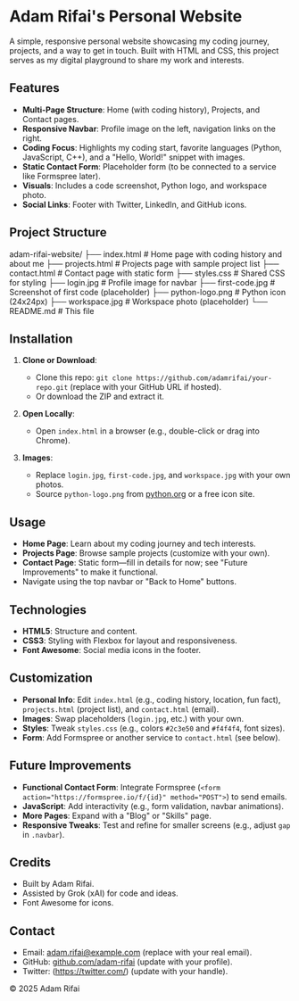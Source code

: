 # Adam Rifai's Personal Website

A simple, responsive personal website showcasing my coding journey, projects, and a way to get in touch. Built with HTML and CSS, this project serves as my digital playground to share my work and interests.

## Features

- **Multi-Page Structure**: Home (with coding history), Projects, and Contact pages.
- **Responsive Navbar**: Profile image on the left, navigation links on the right.
- **Coding Focus**: Highlights my coding start, favorite languages (Python, JavaScript, C++), and a "Hello, World!" snippet with images.
- **Static Contact Form**: Placeholder form (to be connected to a service like Formspree later).
- **Visuals**: Includes a code screenshot, Python logo, and workspace photo.
- **Social Links**: Footer with Twitter, LinkedIn, and GitHub icons.

## Project Structure

adam-rifai-website/
├── index.html # Home page with coding history and about me
├── projects.html # Projects page with sample project list
├── contact.html # Contact page with static form
├── styles.css # Shared CSS for styling
├── login.jpg # Profile image for navbar
├── first-code.jpg # Screenshot of first code (placeholder)
├── python-logo.png # Python icon (24x24px)
├── workspace.jpg # Workspace photo (placeholder)
└── README.md # This file

## Installation

1. **Clone or Download**:

   - Clone this repo: `git clone https://github.com/adamrifai/your-repo.git` (replace with your GitHub URL if hosted).
   - Or download the ZIP and extract it.

2. **Open Locally**:

   - Open `index.html` in a browser (e.g., double-click or drag into Chrome).

3. **Images**:
   - Replace `login.jpg`, `first-code.jpg`, and `workspace.jpg` with your own photos.
   - Source `python-logo.png` from [python.org](https://www.python.org/community/logos/) or a free icon site.

## Usage

- **Home Page**: Learn about my coding journey and tech interests.
- **Projects Page**: Browse sample projects (customize with your own).
- **Contact Page**: Static form—fill in details for now; see "Future Improvements" to make it functional.
- Navigate using the top navbar or "Back to Home" buttons.

## Technologies

- **HTML5**: Structure and content.
- **CSS3**: Styling with Flexbox for layout and responsiveness.
- **Font Awesome**: Social media icons in the footer.

## Customization

- **Personal Info**: Edit `index.html` (e.g., coding history, location, fun fact), `projects.html` (project list), and `contact.html` (email).
- **Images**: Swap placeholders (`login.jpg`, etc.) with your own.
- **Styles**: Tweak `styles.css` (e.g., colors `#2c3e50` and `#f4f4f4`, font sizes).
- **Form**: Add Formspree or another service to `contact.html` (see below).

## Future Improvements

- **Functional Contact Form**: Integrate Formspree (`<form action="https://formspree.io/f/{id}" method="POST">`) to send emails.
- **JavaScript**: Add interactivity (e.g., form validation, navbar animations).
- **More Pages**: Expand with a "Blog" or "Skills" page.
- **Responsive Tweaks**: Test and refine for smaller screens (e.g., adjust `gap` in `.navbar`).

## Credits

- Built by Adam Rifai.
- Assisted by Grok (xAI) for code and ideas.
- Font Awesome for icons.

## Contact

- Email: adam.rifai@example.com (replace with your real email).
- GitHub: [github.com/adam-rifai](https://github.com/adam-rifai) (update with your profile).
- Twitter: (https://twitter.com/) (update with your handle).

© 2025 Adam Rifai
